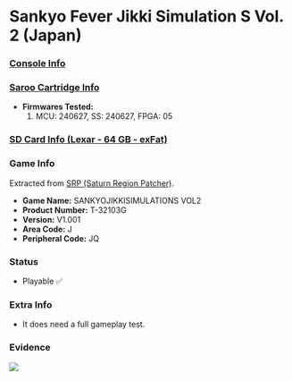 # Sankyo Fever Jikki Simulation S Vol. 2 (Japan)

### [Console Info](../../../../../Info/Consoles/VA13/README.md)

### [Saroo Cartridge Info](../../../../../Info/Cartridges/GuangzhouSanStarOnlineShop/1.6/README.md)

- <b>Firmwares Tested:</b>
  1. MCU: 240627, SS: 240627, FPGA: 05

### [SD Card Info (Lexar - 64 GB - exFat)](../../../../../Info/SdCards/Lexar/64GB/exfat/README.md)

### Game Info

Extracted from [SRP (Saturn Region Patcher)](https://segaxtreme.net/resources/saturn-region-patcher.81/download).

- <b>Game Name:</b> SANKYOJIKKISIMULATIONS VOL2
- <b>Product Number:</b> T-32103G
- <b>Version:</b> V1.001
- <b>Area Code:</b> J
- <b>Peripheral Code:</b> JQ

### Status

- Playable :white_check_mark:

### Extra Info

- It does need a full gameplay test.

### Evidence

[![](https://img.youtube.com/vi/IIx9L1R1YGI/0.jpg)](https://www.youtube.com/watch?v=IIx9L1R1YGI)
